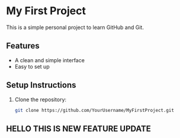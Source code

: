 # My First Project
This is a simple personal project to learn GitHub and Git.

## Features
- A clean and simple interface
- Easy to set up

## Setup Instructions
1. Clone the repository:
   ```bash
   git clone https://github.com/YourUsername/MyFirstProject.git

## HELLO THIS IS NEW FEATURE UPDATE
